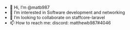 - 👋 Hi, I’m @matb987
- 👀 I’m interested in Software development and networking
- 💞️ I’m looking to collaborate on staffcore-laravel
- 📫 How to reach me: discord: matthewb987#4046

<!---
matb987/matb987 is a ✨ special ✨ repository because its `README.md` (this file) appears on your GitHub profile.
You can click the Preview link to take a look at your changes.
--->
